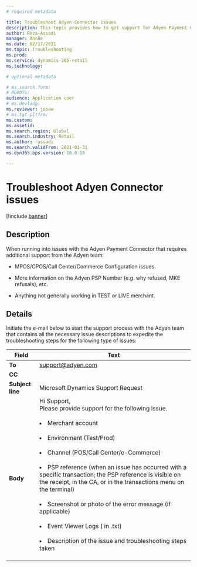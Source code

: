 ```yaml
---
# required metadata

title: Troubleshoot Adyen Connector issues
description: This topic provides how to get support for Adyen Payment Connector issues. 
author: Reza-Assadi
manager: AnnBe
ms.date: 02/17/2021
ms.topic: Troubleshooting
ms.prod: 
ms.service: dynamics-365-retail
ms.technology: 

# optional metadata

# ms.search.form: 
# ROBOTS: 
audience: Application user
# ms.devlang: 
ms.reviewer: josaw
# ms.tgt_pltfrm: 
ms.custom: 
ms.assetid: 
ms.search.region: Global
ms.search.industry: Retail
ms.author: rassadi
ms.search.validFrom: 2021-01-31
ms.dyn365.ops.version: 10.0.18

---
```


# Troubleshoot Adyen Connector issues

[!include [banner](../../includes/banner.md)]

## Description
When running into issues with the Adyen Payment Connector that requires
additional support from the Adyen team: 

-   MPOS/CPOS/Call Center/Commerce Configuration issues.

-   More information on the Adyen PSP Number (e.g. why refused, MKE refusals), etc.

-   Anything not generally working in TEST or LIVE merchant.

## Details
Initiate the e-mail below to start the support process with the
Adyen team that contains all the necessary issue descriptions to
expedite the troubleshooting steps for the following type of issues:

| Field            | Text              |
|------------------|-------------------|
| **To**           | support@adyen.com |
| **CC**           |                   |
| **Subject line** | Microsoft Dynamics Support Request |
| **Body** | Hi Support,</br>Please provide support for the following issue.</br></br><li>Merchant account</li></br><li>Environment (Test/Prod)</li></br><li>Channel (POS/Call Center/e-Commerce)</li></br><li>PSP reference (when an issue has occurred with a specific transaction; the PSP reference is visible on the receipt, in the CA, or in the transactions menu on the terminal)</li></br><li>Screenshot or photo of the error message (if applicable)</li></br><li>Event Viewer Logs ( in .txt)</li></br><li>Description of the issue and troubleshooting steps taken</li></br> |
